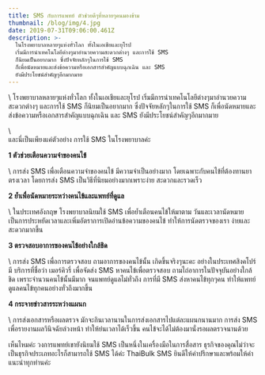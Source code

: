 ```yaml
---
title: SMS กับการแพทย์ ตัวช่วยดีๆที่หลายๆคนมองข้าม
thumbnail: /blog/img/4.jpg
date: 2019-07-31T09:06:00.461Z
description: >-
  ในโรงพยาบาลหลายๆแห่งทั่วโลก ทั้งในเอเชียและยุโรป
  เริ่มมีการนำเทคโนโลยีต่างๆมาอำนวยความสะดวกต่างๆ และการใช้ SMS
  ก็นิยมเป็นอยากมาก ซึ่งปัจจัยหลักๆในการใช้ SMS
  ก็เพื่อนัดหมายและส่งข้อความหรือเอกสารสำคัญแบบฉุกเฉิน และ SMS
  ยังมีประโยชน์สำคัญๆอีกมากมาย
---
```

\    โรงพยาบาลหลายๆแห่งทั่วโลก ทั้งในเอเชียและยุโรป เริ่มมีการนำเทคโนโลยีต่างๆมาอำนวยความสะดวกต่างๆ และการใช้ SMS ก็นิยมเป็นอยากมาก ซึ่งปัจจัยหลักๆในการใช้ SMS ก็เพื่อนัดหมายและส่งข้อความหรือเอกสารสำคัญแบบฉุกเฉิน และ SMS ยังมีประโยชน์สำคัญๆอีกมากมาย

\    และนี่เป็นเพียงแค่ตัวอย่าง การใช้ SMS ในโรงพยาบาลค่ะ



**1 ตัวช่วยเตือนความจำของคนไข้**

\    การส่ง SMS เพื่อเตือนความจำของคนไข้ มีความจำเป็นอย่างมาก โดยเฉพาะกับคนไข้ที่ต้องทานยาตรงเวลา โดยการส่ง SMS เป็นวิธีที่นิยมอย่างมากเพราะง่าย สะดวกและรวดเร็ว 



**2 ย้ำเพื่อนัดหมายระหว่างคนไข้และแพทย์ที่ดูแล**

\    ในประเทศอังกฤษ โรงพยาบาลนิยมใช้ SMS เพื่อย้ำเตือนคนไข้ให้มาตาม วันและเวลานัดหมาย เป็นการประหยัดเวลาและเพิ่มอัตราการเปิดอ่านข้อความของคนไข้ ทำให้การนัดตรวจของเรา ง่ายและสะดวกมากขึ้น



**3 ตรวจสอบอาการของคนไข้อย่างใกล้ชิด**

\    การส่ง SMS เพื่อการตรวจสอบ ถามอาการของคนไข้นั้น เกิดขึ้นจริงๆนะคะ อย่างในประเทศสิงคโปร์มี บริการที่ชื่อว่า เมอร์คิวรี่ เพื่อจัดส่ง SMS หาคนไข้เพื่อตรวจสอบ ถามไถ่อาการในปัจจุบันอย่างใกล้ชิด เพราะจำนวนคนไข้นั้นมีมาก จนแพทย์ดูแลไม่ทั่วถึง การที่มี SMS ส่งหาคนไข้ทุกๆคน ทำให้แพทย์ดูแลคนไข้ทุกคนอย่างทั่วถึงมากขึ้น



**4 กระจายข่าวสารระหว่างแผนก** 

\    การส่งเอกสารหรือผลตรวจ มักจะกินเวลานานในการส่งเอกสารไปแต่ละแผนกนานมาก การส่ง SMS เพื่อรายงานผลวินิจฉัยล่วงหน้า ทำให้ย่นเวลาได้เร็วขึ้น คนไข้จะได้ไม่ต้องมานั่งรอผลตรวจนานด้วย



เห็นไหมค่ะ วงการแพทย์เขายังนิยมใช้ SMS เป็นหนึ่งในเครื่องมือในการสื่อสาร ธุรกิจของคุณไม่ว่าจะเป็นธุรกิจประเภทอะไรก็สามารถใช้ SMS ได้ค่ะ ThaiBulk SMS ยินดีให้คำปรึกษาและพร้อมให้คำแนะนำทุกท่านค่ะ

